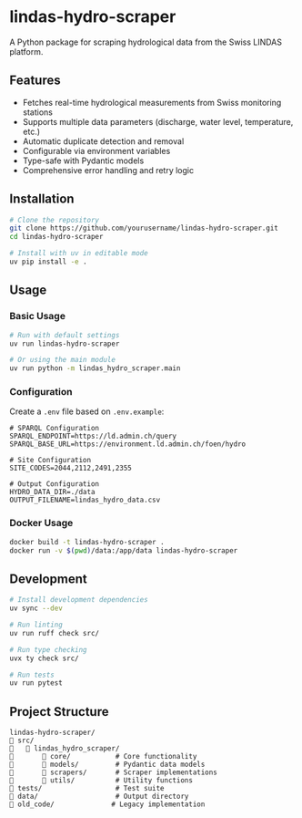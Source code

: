 # lindas-hydro-scraper

A Python package for scraping hydrological data from the Swiss LINDAS platform.

## Features

- Fetches real-time hydrological measurements from Swiss monitoring stations
- Supports multiple data parameters (discharge, water level, temperature, etc.)
- Automatic duplicate detection and removal
- Configurable via environment variables
- Type-safe with Pydantic models
- Comprehensive error handling and retry logic

## Installation

```bash
# Clone the repository
git clone https://github.com/yourusername/lindas-hydro-scraper.git
cd lindas-hydro-scraper

# Install with uv in editable mode
uv pip install -e .
```

## Usage

### Basic Usage

```bash
# Run with default settings
uv run lindas-hydro-scraper

# Or using the main module
uv run python -m lindas_hydro_scraper.main
```

### Configuration

Create a `.env` file based on `.env.example`:

```env
# SPARQL Configuration
SPARQL_ENDPOINT=https://ld.admin.ch/query
SPARQL_BASE_URL=https://environment.ld.admin.ch/foen/hydro

# Site Configuration
SITE_CODES=2044,2112,2491,2355

# Output Configuration
HYDRO_DATA_DIR=./data
OUTPUT_FILENAME=lindas_hydro_data.csv
```

### Docker Usage

```bash
docker build -t lindas-hydro-scraper .
docker run -v $(pwd)/data:/app/data lindas-hydro-scraper
```

## Development

```bash
# Install development dependencies
uv sync --dev

# Run linting
uv run ruff check src/

# Run type checking
uvx ty check src/

# Run tests
uv run pytest
```

## Project Structure

```
lindas-hydro-scraper/
   src/
      lindas_hydro_scraper/
          core/           # Core functionality
          models/         # Pydantic data models
          scrapers/       # Scraper implementations
          utils/          # Utility functions
   tests/                  # Test suite
   data/                   # Output directory
   old_code/              # Legacy implementation
```